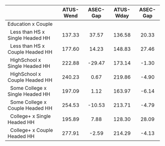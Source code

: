 
|                      |    ATUS-Wend |     ASEC-Gap |    ATUS-Wday |     ASEC-Gap |
| -------------------- | :----------: | :----------: | :----------: | :----------: |
| Education x Couple   |              |              |              |              |
| &nbsp;&nbsp;Less than HS x Single Headed HH |       137.33 |        37.57 |       136.58 |        20.33 |
| &nbsp;&nbsp;Less than HS x Couple Headed HH |       177.60 |        14.23 |       148.83 |        27.46 |
| &nbsp;&nbsp;HighSchool x Single Headed HH |       222.88 |       -29.47 |       173.14 |        -1.30 |
| &nbsp;&nbsp;HighSchool x Couple Headed HH |       240.23 |         0.67 |       219.86 |        -4.90 |
| &nbsp;&nbsp;Some College x Single Headed HH |       197.09 |         1.12 |       163.97 |        -6.14 |
| &nbsp;&nbsp;Some College x Couple Headed HH |       254.53 |       -10.53 |       213.71 |        -4.79 |
| &nbsp;&nbsp;College+ x Single Headed HH |       195.89 |         7.88 |       128.30 |        28.09 |
| &nbsp;&nbsp;College+ x Couple Headed HH |       277.91 |        -2.59 |       214.29 |        -4.13 |

